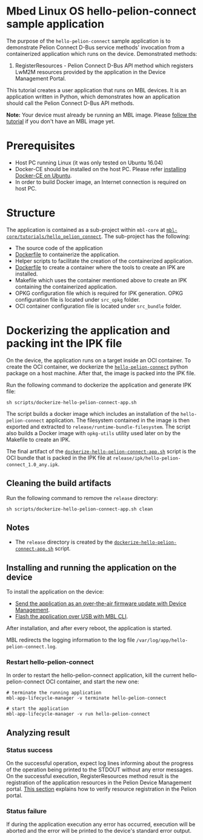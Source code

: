 # Mbed Linux OS hello-pelion-connect sample application 

The purpose of the `hello-pelion-connect` sample application is to demonstrate Pelion Connect D-Bus service methods' invocation from a containerized application which runs on the device. Demonstrated methods:
1. RegisterResources - Pelion Connect D-Bus API method which registers LwM2M resources provided by the application in the Device Management Portal.

This tutorial creates a user application that runs on MBL devices. It is an application written in Python, which demonstrates how an application should call the Pelion Connect D-Bus API methods.

<span class="notes">**Note:** Your device must already be running an MBL image. Please [follow the tutorial](https://os.mbed.com/docs/linux-os/v0.5/getting-started/tutorial-building-an-image.html) if you don't have an MBL image yet.</span>

# Prerequisites

 * Host PC running Linux (it was only tested on Ubuntu 16.04)
 * Docker-CE should be installed on the host PC. Please refer [installing Docker-CE on Ubuntu][install-docker].
 * In order to build Docker image, an Internet connection is required on host PC.

# Structure

The application is contained as a sub-project within `mbl-core` at [`mbl-core/tutorials/hello_pelion_connect`](https://github.com/ARMmbed/mbl-core/tree/master/tutorials/hello_pelion_connect).
The sub-project has the following:
- The source code of the application
- [Dockerfile](https://github.com/ARMmbed/mbl-core/tree/master/tutorials/hello_pelion_connect/Dockerfile) to containerize the application.
- Helper scripts to facilitate the creation of the containerized application.
- [Dockerfile](https://github.com/ARMmbed/mbl-core/tree/master/tutorials/hello_pelion_connect/cc-env/Dockerfile) to create a container where the tools to create an IPK are installed.
- Makefile which uses the container mentioned above to create an IPK containing the containerized application.
- OPKG configuration file which is required for IPK generation. OPKG configuration file is located under `src_opkg` folder.
- OCI container configuration file is located under `src_bundle` folder.



# Dockerizing the application and packing int the IPK file

On the device, the application runs on a target inside an OCI container. To create the OCI container, we dockerize the [`hello-pelion-connect`](hello-pelion-connect/) python package on a host machine. After that, the image is packed into the IPK file.  

Run the following command to dockerize the application and generate IPK file:
```
sh scripts/dockerize-hello-pelion-connect-app.sh
```

The script builds a docker image which includes an installation of the `hello-pelion-connect` application. The filesystem contained in the image is then exported and extracted to `release/runtime-bundle-filesystem`. The script also builds a Docker image with `opkg-utils` utility used later on by the Makefile to create an IPK. 

The final artifact of the [`dockerize-hello-pelion-connect-app.sh`](scripts/dockerize-hello-pelion-connect-app.sh) script is the OCI bundle that is packed in the IPK file at `release/ipk/hello-pelion-connect_1.0_any.ipk`.

## Cleaning the build artifacts

Run the following command to remove the `release` directory:
```
sh scripts/dockerize-hello-pelion-connect-app.sh clean
``` 

## Notes

* The `release` directory is created by the [`dockerize-hello-pelion-connect-app.sh`](scripts/dockerize-hello-pelion-connect-app.sh) script.

## Installing and running the application on the device

To install the application on the device:

* [Send the application as an over-the-air firmware update with Device Management](https://os.mbed.com/docs/mbed-linux-os/master/update/index.html).
* [Flash the application over USB with MBL CLI](https://os.mbed.com/docs/linux-os/v0.5/tools/device-update.html#update-an-application).

After installation, and after every reboot, the application is started.

MBL redirects the logging information to the log file `/var/log/app/hello-pelion-connect.log`.

### Restart hello-pelion-connect
In order to restart the hello-pelion-connect application, kill the current hello-pelion-connect OCI container, and start the new one: 

```
# terminate the running application
mbl-app-lifecycle-manager -v terminate hello-pelion-connect

# start the application
mbl-app-lifecycle-manager -v run hello-pelion-connect
```

## Analyzing result
### Status success 
On the successful operation, expect log lines informing about the progress of the operation being printed to the STDOUT without any error messages. On the successful execution, RegisterResources method result is the registration of the application resources in the Pelion Device Management portal. [This section][hello-pelion-connect-readme-analyzing-result] explains how to verify resource registration in the Pelion portal. 

### Status failure 
If during the application execution any error has occurred, execution will be aborted and the error will be printed to the device's standard error output. 

[over-the-air-firmware-update]: https://os.mbed.com/docs/mbed-linux-os/master/update/updating-an-application.html
[mbl-cli-flash]: https://os.mbed.com/docs/mbed-linux-os/master/update/updating-an-application.html#using-mbl-cli
[install-docker]: https://docs.docker.com/install/linux/docker-ce/ubuntu
[hello-pelion-connect-readme-analyzing-result]: ./hello-pelion-connect/README.md#analyzing-result
